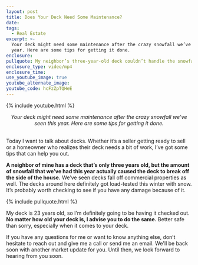 ```yaml
---
layout: post
title: Does Your Deck Need Some Maintenance?
date:
tags:
  - Real Estate
excerpt: >-
  Your deck might need some maintenance after the crazy snowfall we’ve seen this
  year. Here are some tips for getting it done.
enclosure:
pullquote: My neighbor’s three-year-old deck couldn’t handle the snowfall.
enclosure_type: video/mp4
enclosure_time:
use_youtube_image: true
youtube_alternate_image:
youtube_code: hcFzZpTQHeE
---
```


{% include youtube.html %}

<center><em>Your deck might need some maintenance after the crazy snowfall we&rsquo;ve seen this year. Here are some tips for getting it done.</em></center>

<center>&nbsp;</center>

Today I want to talk about decks. Whether it’s a seller getting ready to sell or a homeowner who realizes their deck needs a bit of work, I’ve got some tips that can help you out.&nbsp;

**A neighbor of mine has a deck that’s only three years old, but the amount of snowfall that we’ve had this year actually caused the deck to break off the side of the house.** We’ve seen decks fall off commercial properties as well. The decks around here definitely got load-tested this winter with snow. It’s probably worth checking to see if you have any damage because of it.

{% include pullquote.html %}

My deck is 23 years old, so I’m definitely going to be having it checked out. **No matter how old your deck is, I advise you to do the same.** Better safe than sorry, especially when it comes to your deck.&nbsp;

If you have any questions for me or want to know anything else, don’t hesitate to reach out and give me a call or send me an email. We'll be back soon with another market update for you. Until then, we look forward to hearing from you soon.<br>&nbsp;
